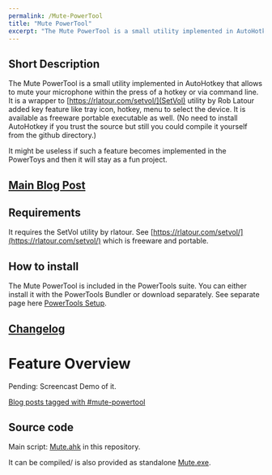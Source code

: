 ```yaml
---
permalink: /Mute-PowerTool
title: "Mute PowerTool"
excerpt: "The Mute PowerTool is a small utility implemented in AutoHotkey that allows to mute your microphone within the press of a hotkey or via command line."
---
```


## Short Description

The Mute PowerTool is a small utility implemented in AutoHotkey that allows to mute your microphone within the press of a hotkey or via command line.
It is a wrapper to [https://rlatour.com/setvol/](SetVol) utility by Rob Latour added key feature like tray icon, hotkey, menu to select the device.
It is available as freeware portable executable as well. (No need to install AutoHotkey if you trust the source but still you could compile it yourself from the github directory.)

It might be useless if such a feature becomes implemented in the PowerToys and then it will stay as a fun project.

## [Main Blog Post](https://tdalon.blogspot.com/2021/02/mute-powertool.html)

## Requirements

It requires the SetVol utility by rlatour. See [https://rlatour.com/setvol/](https://rlatour.com/setvol/) which is freeware and portable.

## How to install

The Mute PowerTool is included in the PowerTools suite. You can either install it with the PowerTools Bundler or download separately.
See separate page here [PowerTools Setup](PowerTools-Setup).

## [Changelog](Mute-PowerTool-Changelog)

# Feature Overview

Pending: Screencast Demo of it.

[Blog posts tagged with #mute-powertool](https://tdalon.blogspot.com/search/label/mute-powertool)


## Source code

Main script: [Mute.ahk](https://github.com/tdalon/ahk/blob/main/Mute.ahk) in this repository.

It can be compiled/ is also provided as standalone [Mute.exe](https://github.com/tdalon/ahk/blob/main/PowerTools/Mute.exe).
